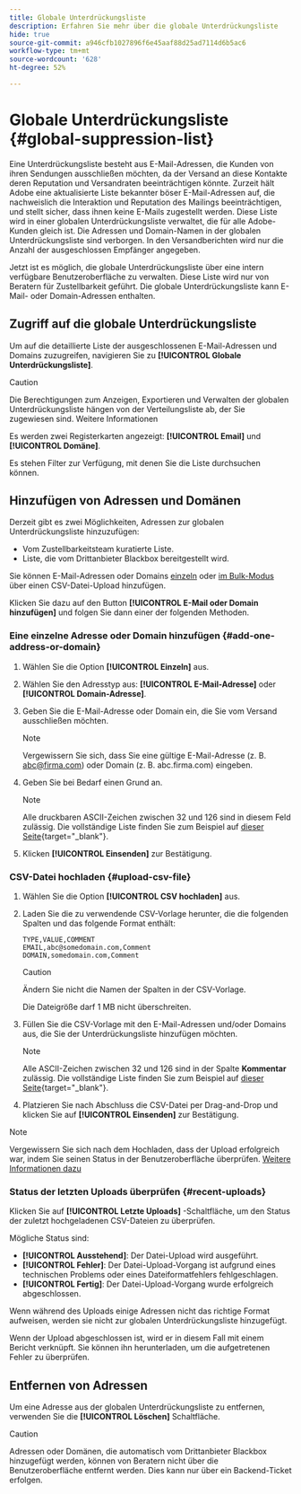 ```yaml
---
title: Globale Unterdrückungsliste
description: Erfahren Sie mehr über die globale Unterdrückungsliste
hide: true
source-git-commit: a946cfb1027896f6e45aaf88d25ad7114d6b5ac6
workflow-type: tm+mt
source-wordcount: '628'
ht-degree: 52%

---
```


# Globale Unterdrückungsliste {#global-suppression-list}

Eine Unterdrückungsliste besteht aus E-Mail-Adressen, die Kunden von ihren Sendungen ausschließen möchten, da der Versand an diese Kontakte deren Reputation und Versandraten beeinträchtigen könnte. Zurzeit hält Adobe eine aktualisierte Liste bekannter böser E-Mail-Adressen auf, die nachweislich die Interaktion und Reputation des Mailings beeinträchtigen, und stellt sicher, dass ihnen keine E-Mails zugestellt werden. Diese Liste wird in einer globalen Unterdrückungsliste verwaltet, die für alle Adobe-Kunden gleich ist. Die Adressen und Domain-Namen in der globalen Unterdrückungsliste sind verborgen. In den Versandberichten wird nur die Anzahl der ausgeschlossen Empfänger angegeben.

Jetzt ist es möglich, die globale Unterdrückungsliste über eine intern verfügbare Benutzeroberfläche zu verwalten. Diese Liste wird nur von Beratern für Zustellbarkeit geführt. Die globale Unterdrückungsliste kann E-Mail- oder Domain-Adressen enthalten.

## Zugriff auf die globale Unterdrückungsliste

Um auf die detaillierte Liste der ausgeschlossenen E-Mail-Adressen und Domains zuzugreifen, navigieren Sie zu **[!UICONTROL Globale Unterdrückungsliste]**.

>[!CAUTION]
>
>Die Berechtigungen zum Anzeigen, Exportieren und Verwalten der globalen Unterdrückungsliste hängen von der Verteilungsliste ab, der Sie zugewiesen sind. Weitere Informationen

Es werden zwei Registerkarten angezeigt: **[!UICONTROL Email]** und **[!UICONTROL Domäne]**.

Es stehen Filter zur Verfügung, mit denen Sie die Liste durchsuchen können.

## Hinzufügen von Adressen und Domänen

Derzeit gibt es zwei Möglichkeiten, Adressen zur globalen Unterdrückungsliste hinzuzufügen:

* Vom Zustellbarkeitsteam kuratierte Liste.
* Liste, die vom Drittanbieter Blackbox bereitgestellt wird.

Sie können E-Mail-Adressen oder Domains [einzeln](#add-one-address-or-domain) oder [im Bulk-Modus](#upload-csv-file) über einen CSV-Datei-Upload hinzufügen.

Klicken Sie dazu auf den Button **[!UICONTROL E-Mail oder Domain hinzufügen]** und folgen Sie dann einer der folgenden Methoden.

### Eine einzelne Adresse oder Domain hinzufügen {#add-one-address-or-domain}

1. Wählen Sie die Option **[!UICONTROL Einzeln]** aus.

1. Wählen Sie den Adresstyp aus: **[!UICONTROL E-Mail-Adresse]** oder **[!UICONTROL Domain-Adresse]**.

1. Geben Sie die E-Mail-Adresse oder Domain ein, die Sie vom Versand ausschließen möchten.

   >[!NOTE]
   >
   >Vergewissern Sie sich, dass Sie eine gültige E-Mail-Adresse (z. B. abc@firma.com) oder Domain (z. B. abc.firma.com) eingeben.

1. Geben Sie bei Bedarf einen Grund an.

   >[!NOTE]
   >
   >Alle druckbaren ASCII-Zeichen zwischen 32 und 126 sind in diesem Feld zulässig. Die vollständige Liste finden Sie zum Beispiel auf [dieser Seite](https://en.wikipedia.org/wiki/Wikipedia:ASCII#ASCII_printable_characters){target="_blank"}.

1. Klicken **[!UICONTROL Einsenden]** zur Bestätigung.

### CSV-Datei hochladen {#upload-csv-file}

1. Wählen Sie die Option **[!UICONTROL CSV hochladen]** aus.

1. Laden Sie die zu verwendende CSV-Vorlage herunter, die die folgenden Spalten und das folgende Format enthält:

   ```
   TYPE,VALUE,COMMENT
   EMAIL,abc@somedomain.com,Comment
   DOMAIN,somedomain.com,Comment
   ```
   >[!CAUTION]
   >
   >Ändern Sie nicht die Namen der Spalten in der CSV-Vorlage.
   >
   >Die Dateigröße darf 1 MB nicht überschreiten.

1. Füllen Sie die CSV-Vorlage mit den E-Mail-Adressen und/oder Domains aus, die Sie der Unterdrückungsliste hinzufügen möchten.

   >[!NOTE]
   >
   >Alle ASCII-Zeichen zwischen 32 und 126 sind in der Spalte **Kommentar** zulässig. Die vollständige Liste finden Sie zum Beispiel auf [dieser Seite](https://en.wikipedia.org/wiki/Wikipedia:ASCII#ASCII_printable_characters){target="_blank"}.

1. Platzieren Sie nach Abschluss die CSV-Datei per Drag-and-Drop und klicken Sie auf **[!UICONTROL Einsenden]** zur Bestätigung.

>[!NOTE]
>
>Vergewissern Sie sich nach dem Hochladen, dass der Upload erfolgreich war, indem Sie seinen Status in der Benutzeroberfläche überprüfen. [Weitere Informationen dazu](#recent-uploads)

### Status der letzten Uploads überprüfen {#recent-uploads}

Klicken Sie auf **[!UICONTROL Letzte Uploads]** -Schaltfläche, um den Status der zuletzt hochgeladenen CSV-Dateien zu überprüfen.

Mögliche Status sind:

* **[!UICONTROL Ausstehend]**: Der Datei-Upload wird ausgeführt.
* **[!UICONTROL Fehler]**: Der Datei-Upload-Vorgang ist aufgrund eines technischen Problems oder eines Dateiformatfehlers fehlgeschlagen.
* **[!UICONTROL Fertig]**: Der Datei-Upload-Vorgang wurde erfolgreich abgeschlossen.

Wenn während des Uploads einige Adressen nicht das richtige Format aufweisen, werden sie nicht zur globalen Unterdrückungsliste hinzugefügt.

Wenn der Upload abgeschlossen ist, wird er in diesem Fall mit einem Bericht verknüpft. Sie können ihn herunterladen, um die aufgetretenen Fehler zu überprüfen.

## Entfernen von Adressen

Um eine Adresse aus der globalen Unterdrückungsliste zu entfernen, verwenden Sie die **[!UICONTROL Löschen]** Schaltfläche.

>[!CAUTION]
>
>Adressen oder Domänen, die automatisch vom Drittanbieter Blackbox hinzugefügt werden, können von Beratern nicht über die Benutzeroberfläche entfernt werden. Dies kann nur über ein Backend-Ticket erfolgen.

